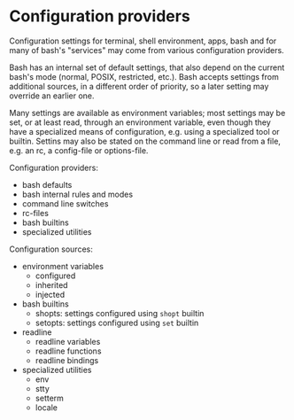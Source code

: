 # Configuration providers

Configuration settings for terminal, shell environment, apps, bash and for many of bash's "services" may come from various configuration providers.

Bash has an internal set of default settings, that also depend on the current bash's mode (normal, POSIX, restricted, etc.). Bash accepts settings from additional sources, in a different order of priority, so a later setting may override an earlier one.

Many settings are available as environment variables; most settings may be set, or at least read, through an environment variable, even though they have a specialized means of configuration, e.g. using a specialized tool or builtin. Settins may also be stated on the command line or read from a file, e.g. an rc, a config-file or options-file.


Configuration providers:
- bash defaults
- bash internal rules and modes
- command line switches
- rc-files
- bash builtins
- specialized utilities


Configuration sources:
- environment variables
  - configured
  - inherited
  - injected
- bash builtins
  - shopts: settings configured using `shopt` builtin
  - setopts: settings configured using `set` builtin
- readline
  - readline variables
  - readline functions
  - readline bindings
- specialized utilities
  - env
  - stty
  - setterm
  - locale
